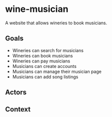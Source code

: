 wine-musician
==============
A website that allows wineries to book musicians.

Goals
-------
* Wineries can search for musicians
* Wineries can book musicians
* Wineries can pay musicians
* Musicians can create accounts
* Musicians can manage their musician page
* Musicians can add song listings


Actors
--------



Context
--------


